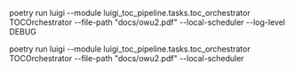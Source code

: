 poetry run luigi --module luigi_toc_pipeline.tasks.toc_orchestrator TOCOrchestrator --file-path "docs/owu2.pdf" --local-scheduler --log-level DEBUG

poetry run luigi --module luigi_toc_pipeline.tasks.toc_orchestrator TOCOrchestrator --file-path "docs/owu2.pdf" --local-scheduler
